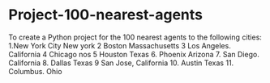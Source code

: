 # Project-100-nearest-agents
 To create a Python project for the 100 nearest agents to the following cities: 1.New York City New york 2 Boston Massachusetts 3 Los Angeles. California 4 Chicago nos 5 Houston Texas 6. Phoenix Arizona 7. San Diego. California 8. Dallas Texas 9 San Jose, California 10. Austin Texas 11. Columbus. Ohio
